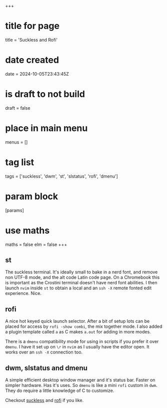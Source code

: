+++
# title for page
title = 'Suckless and Rofi'
# date created
date = 2024-10-05T23:43:45Z
# is draft to not build
draft = false
# place in main menu
menus = []
# tag list
tags = ['suckless', 'dwm', 'st', 'slstatus', 'rofi', 'dmenu']
# param block
[params]
# use maths
maths = false
elm = false
+++

## st

The suckless terminal. It's ideally small to bake in a nerd font, and remove
non UTF-8 mode, and the alt code Latin code page. On a Chromebook this is
important as the Crostini terminal doesn't have nerd font abilities. I then
launch `nvim` inside `st` to obtain a local and an `ssh -X` remote fonted
edit experience. Nice.

## rofi

A nice hot keyed quick launch selector. After a bit of setup lots can be
placed for access by `rofi -show combi`, the mix together mode. I also added
a plugin template called `a` as C makes `a.out` for adding in more modes.

There is a `dmenu` compatibility mode for using in scripts if you prefer
it over `dmenu`. I have it set up on `\r` in `nvim` as I usually have the
editor open. It works over an `ssh -X` connection too.

## dwm, slstatus and dmenu

A simple efficient desktop window manager and it's status bar. Faster on
simpler hardware. Has it's uses. So `dmenu` is like a mini `rofi` custom in
`dwm`. They do require a little knowledge of C to customize.

Checkout [suckless](https://suckless.org/) and
[rofi](https://github.com/davatorium/rofi) if you like.
